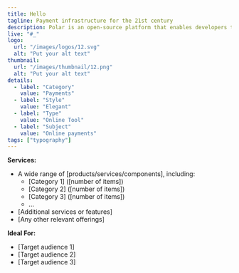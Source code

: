 ```yaml
---
title: Hello
tagline: Payment infrastructure for the 21st century
description: Polar is an open-source platform that enables developers to monetize their digital products and services efficiently.  
live: "#_"
logo:
  url: "/images/logos/12.svg"
  alt: "Put your alt text"
thumbnail:
  url: "/images/thumbnail/12.png"
  alt: "Put your alt text"
details:
  - label: "Category"
    value: "Payments"
  - label: "Style"
    value: "Elegant"
  - label: "Type"
    value: "Online Tool"
  - label: "Subject"
    value: "Online payments"
tags: ["typography"]
---
```



    

**Services:**
- A wide range of [products/services/components], including:
  - [Category 1] ([number of items])
  - [Category 2] ([number of items])
  - [Category 3] ([number of items])
  - ...
- [Additional services or features]
- [Any other relevant offerings]

**Ideal For:**
- [Target audience 1]
- [Target audience 2]
- [Target audience 3]